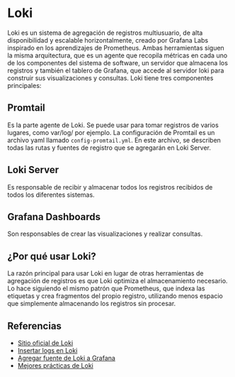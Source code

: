 # Loki

Loki es un sistema de agregación de registros multiusuario, de alta disponibilidad y escalable horizontalmente, creado por Grafana Labs inspirado en los aprendizajes de Prometheus. Ambas herramientas siguen la misma arquitectura, que es un agente que recopila métricas en cada uno de los componentes del sistema de software, un servidor que almacena los registros y también el tablero de Grafana, que accede al servidor loki para construir sus visualizaciones y consultas. Loki tiene tres componentes principales:

## Promtail

Es la parte agente de Loki. Se puede usar para tomar registros de varios lugares, como var/log/ por ejemplo. La configuración de Promtail es un archivo yaml llamado ```config-promtail.yml```. En este archivo, se describen todas las rutas y fuentes de registro que se agregarán en Loki Server.

## Loki Server

Es responsable de recibir y almacenar todos los registros recibidos de todos los diferentes sistemas.

## Grafana Dashboards

Son responsables de crear las visualizaciones y realizar consultas.

## ¿Por qué usar Loki?

La razón principal para usar Loki en lugar de otras herramientas de agregación de registros es que Loki optimiza el almacenamiento necesario. Lo hace siguiendo el mismo patrón que Prometheus, que indexa las etiquetas y crea fragmentos del propio registro, utilizando menos espacio que simplemente almacenando los registros sin procesar.

## Referencias

* [Sitio oficial de Loki](https://grafana.com/oss/loki/)
* [Insertar logs en Loki](https://grafana.com/docs/loki/latest/getting-started/get-logs-into-loki/)
* [Agregar fuente de Loki a Grafana](https://grafana.com/docs/grafana/latest/datasources/loki/#adding-the-data-source)
* [Mejores prácticas de Loki](https://grafana.com/docs/loki/latest/best-practices/)
